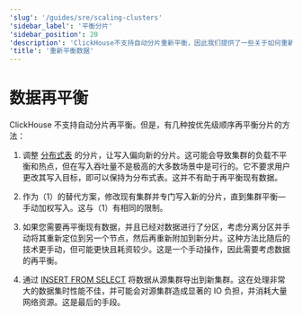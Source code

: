 ```yaml
---
'slug': '/guides/sre/scaling-clusters'
'sidebar_label': '平衡分片'
'sidebar_position': 20
'description': 'ClickHouse不支持自动分片重新平衡，因此我们提供了一些关于如何重新平衡分片的最佳实践。'
'title': '重新平衡数据'
---
```





# 数据再平衡

ClickHouse 不支持自动分片再平衡。但是，有几种按优先级顺序再平衡分片的方法：

1. 调整 [分布式表](/engines/table-engines/special/distributed.md) 的分片，让写入偏向新的分片。这可能会导致集群的负载不平衡和热点，但在写入吞吐量不是极高的大多数场景中是可行的。它不要求用户更改其写入目标，即可以保持为分布式表。这并不有助于再平衡现有数据。

2. 作为（1）的替代方案，修改现有集群并专门写入新的分片，直到集群平衡—手动加权写入。这与（1）有相同的限制。

3. 如果您需要再平衡现有数据，并且已经对数据进行了分区，考虑分离分区并手动将其重新定位到另一个节点，然后再重新附加到新分片。这种方法比随后的技术更手动，但可能更快且耗资较少。这是一个手动操作，因此需要考虑数据的再平衡。

4. 通过 [INSERT FROM SELECT](/sql-reference/statements/insert-into.md/#inserting-the-results-of-select) 将数据从源集群导出到新集群。这在处理非常大的数据集时性能不佳，并可能会对源集群造成显著的 IO 负担，并消耗大量网络资源。这是最后的手段。
